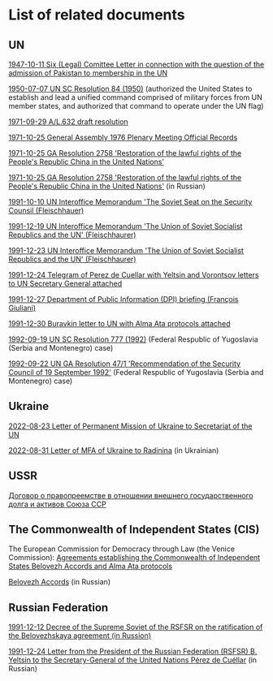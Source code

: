 
# List of related documents 

## UN 

[1947-10-11 Six (Legal) Comittee Letter in connection with the question of the admission of Pakistan to membership in the UN](https://github.com/ageyev/un-su/blob/main/documents/un/1947-10-08_Sixth_Commitee_Letter.pdf)

[1950-07-07 UN SC Resolution 84 (1950)](https://github.com/ageyev/un-su/blob/main/documents/un/1950-07-07_UN_SC_Resolution_84_1950_en.png) (authorized the United States to establish and lead a unified command comprised of military forces from UN member states, and authorized that command to operate under the UN flag)

[1971-09-29 A/L.632 draft resolution](https://github.com/ageyev/un-su/blob/main/documents/un/1991-09-29_A_L.632-EN.pdf)

[1971-10-25 General Assembly 1976 Plenary Meeting Official Records](https://github.com/ageyev/un-su/blob/main/documents/un/1971-10-25_GA_official_records.pdf)

[1971-10-25 GA Resolution 2758 'Restoration of the lawful rights of the People's Republic China in the United Nations'](https://github.com/ageyev/un-su/blob/main/documents/un/1971-10-25_UN_GA_Resolution_2758_en.png)

[1971-10-25 GA Resolution 2758 'Restoration of the lawful rights of the People's Republic China in the United Nations'](https://github.com/ageyev/un-su/blob/main/documents/un/1971-10-25_GA_Resolution_2758_ru.pdf) (in Russian) 

[1991-10-10 UN Interoffice Memorandum 'The Soviet Seat on the Security Counsil (Fleischhauer)](https://github.com/ageyev/un-su/blob/main/documents/un/1991-10-10_Interoffice_Memorandum_Fleischhauer.pdf)

[1991-12-19 UN Interoffice Memorandum 'The Union of Soviet Socialist Republics and the UN' (Fleischhaurer)](https://github.com/ageyev/un-su/blob/main/documents/un/1991-12-19_Interoffice_Memorandum_Fleischhaurer.pdf)

[1991-12-23 UN Interoffice Memorandum 'The Union of Soviet Socialist Republics and the UN' (Fleischhaurer)](https://github.com/ageyev/un-su/blob/main/documents/un/1991-12-23_Interoffice_Memorandum_Fleischhaurer.pdf)

[1991-12-24 Telegram of Perez de Cuellar with Yeltsin and Vorontsov letters to UN Secretary General attached](https://github.com/ageyev/un-su/blob/main/documents/un/1991-12-24_Telegram_of_Perez_de_Cuellar_with_RF_Letters_attached.pdf)

[1991-12-27 Department of Public Information (DPI) briefing (François Giuliani)](https://github.com/ageyev/un-su/blob/main/documents/un/1991-12-27_DPI_Briefing.pdf)

[1991-12-30 Buravkin letter to UN with Alma Ata protocols attached](https://github.com/ageyev/un-su/blob/main/documents/un/1991-12-30_Buravkin_to_UN.pdf) 

[1992-09-19 UN SC Resolution 777 (1992)](https://github.com/ageyev/un-su/blob/main/documents/un/1992-09-19_UN_SC_Resolution_777_1992_en.png) (Federal Respublic of Yugoslavia (Serbia and Montenegro) case)

[1992-09-22 UN GA Resolution 47/1 'Recommendation of the Security Council of 19 September 1992'](https://github.com/ageyev/un-su/blob/main/documents/un/1992-09-22_UN_GA_Resolution_47-1_1992_en.png) (Federal Respublic of Yugoslavia (Serbia and Montenegro) case)

## Ukraine 

[2022-08-23 Letter of Permanent Mission of Ukraine to Secretariat of the UN](https://github.com/ageyev/un-su/blob/main/documents/ukraine/2022-08-23_permanent_mission_of_ukraine_to_secretariat_of_the_un.jpg)

[2022-08-31 Letter of MFA of Ukraine to Radinina](https://github.com/ageyev/un-su/blob/main/documents/ukraine/2022-08-31_mfa_to_radina.jpg) (in Ukrainian)

## USSR 

[Договор о правопреемстве в отношении внешнего государственного долга и активов Союза ССР](https://ru.wikisource.org/wiki/%D0%94%D0%BE%D0%B3%D0%BE%D0%B2%D0%BE%D1%80_%D0%BE_%D0%BF%D1%80%D0%B0%D0%B2%D0%BE%D0%BF%D1%80%D0%B5%D0%B5%D0%BC%D1%81%D1%82%D0%B2%D0%B5_%D0%B2_%D0%BE%D1%82%D0%BD%D0%BE%D1%88%D0%B5%D0%BD%D0%B8%D0%B8_%D0%B2%D0%BD%D0%B5%D1%88%D0%BD%D0%B5%D0%B3%D0%BE_%D0%B3%D0%BE%D1%81%D1%83%D0%B4%D0%B0%D1%80%D1%81%D1%82%D0%B2%D0%B5%D0%BD%D0%BD%D0%BE%D0%B3%D0%BE_%D0%B4%D0%BE%D0%BB%D0%B3%D0%B0_%D0%B8_%D0%B0%D0%BA%D1%82%D0%B8%D0%B2%D0%BE%D0%B2_%D0%A1%D0%BE%D1%8E%D0%B7%D0%B0_%D0%A1%D0%A1%D0%A0)

## The Commonwealth of Independent States (CIS)

The European Commission for Democracy through Law (the Venice Commission): [Agreements establishing the Commonwealth of Independent States Belovezh Accords and Alma Ata protocols](https://github.com/ageyev/un-su/blob/main/documents/cis/alma-alta-commonwealth-of-independent-states-december-1991.pdf)

[Belovezh Accords](https://github.com/ageyev/un-su/blob/main/documents/cis/1991-12-08_Belovezh_Accords_ru.pdf) (in Russian)

## Russian Federation 

[1991-12-12 Decree of the Supreme Soviet of the RSFSR on the ratification of the Belovezhskaya agreement (in Russion)](https://raw.githubusercontent.com/ageyev/un-su/main/documents/russia/1991-12-12_ratification.jpg) 

[1991-12-24 Letter from the President of the Russian Federation (RSFSR) B. Yeltsin to the Secretary-General of the United Nations Pérez de Cuéllar](https://github.com/ageyev/un-su/blob/main/documents/russia/1991-12-24_Yeltsin_to_UN_SG_ru.pdf) (in Russian)